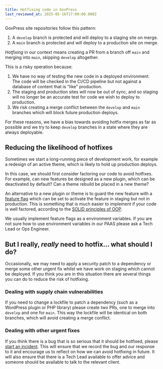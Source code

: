 ```yaml
---
title: Hotfixing code in GovPress
last_reviewed_at: 2025-05-16T17:00:00.000Z
---
```


GovPress site repositories follow this pattern:

1. A `develop` branch is protected and will deploy to a staging site on merge.
1. A `main` branch is protected and will deploy to a production site on merge.

_Hotfixing_ in our context means creating a PR from a branch off `main` and merging into `main`, skipping `develop` altogether.

This is a risky operation because:

1. We have no way of testing the new code in a deployed environment. The code will be checked in the CI/CD pipeline but not against a database of content that is "like" production.
1. The staging and production sites will now be out of sync, and so staging will no longer be an accurate test for code we wish to deploy to production.
1. We risk creating a merge conflict between the `develop` and `main` branches which will block future production deploys.

For these reasons, we have a bias towards avoiding hotfix merges as far as possible and we try to keep `develop` branches in a state where they are always deployable.

## Reducing the likelihood of hotfixes

Sometimes we start a long-running piece of development work, for example a redesign of an active theme, which is likely to hold up production deploys.

In this case, we should first consider factoring our code to avoid hotfixes. For example, can new features be designed as a new plugin, which can be deactivated by default? Can a theme rebuild be placed in a new theme?

An alternative to a new plugin or theme is to guard the new feature with a [feature flag](https://blog.jetbrains.com/space/2022/06/16/feature-flags/) which can be set to activate the feature in staging but not in production. This is something that is much easier to implement if your code is well factored, according to the [SOLID principles of OOP](https://en.wikipedia.org/wiki/SOLID).

We usually implement feature flags as a environment variables. If you are not sure how to use environment variables in our PAAS please ask a Tech Lead or Ops Engineer.

## But I really, _really_ need to hotfix... what should I do?

Occasionally, we may need to apply a security patch to a dependency or merge some other urgent fix whilst we have work on staging which cannot be deployed. If you think you are in this situation there are several things you can do to reduce the risk of hotfixing.

### Dealing with supply chain vulnerabilities

If you need to change a lockfile to patch a dependency (such as a WordPress plugin or PHP library) please create _two_ PRs, one to merge into `develop` and one for `main`. This way the lockfile will be identical on both branches, which will avoid creating a merge conflict.

### Dealing with other urgent fixes

If you think there is a bug that is so serious that it should be hotfixed, please [start an incident](/tech/incidents/dealing-with-an-incident/). This will ensure that we record the bug and our response to it and encourage us to reflect on how we can avoid hotfixing in future. It will also ensure that there is a Tech Lead available to offer advice and someone should be available to talk to the relevant client.
